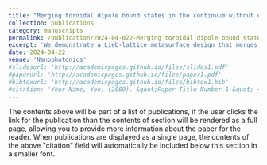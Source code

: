```yaml
---
title: "Merging toroidal dipole bound states in the continuum without up-down symmetry in Lieb lattice metasurfaces"
collection: publications
category: manuscripts
permalink: /publication/2024-04-022-Merging toroidal dipole bound states in the continuum without up-down symmetry in Lieb lattice metasurfaces
excerpt: 'We demonstrate a Lieb-lattice metasurface design that merges multiple toroidal-dipole bound states in the continuum (BICs) at the Γ point without needing up-down symmetry, achieving out-of-plane loss suppression and a super high quality factor (~10⁵) via using a surrounding lateral band-gap mirror'
date: 2024-04-22
venue: 'Nanophotonics'
#slidesurl: 'http://academicpages.github.io/files/slides1.pdf'
#paperurl: 'http://academicpages.github.io/files/paper1.pdf'
#bibtexurl: 'http://academicpages.github.io/files/bibtex1.bib'
#citation: 'Your Name, You. (2009). &quot;Paper Title Number 1.&quot; <i>Journal 1</i>. 1(1).'
---
```

The contents above will be part of a list of publications, if the user clicks the link for the publication than the contents of section will be rendered as a full page, allowing you to provide more information about the paper for the reader. When publications are displayed as a single page, the contents of the above "citation" field will automatically be included below this section in a smaller font.
